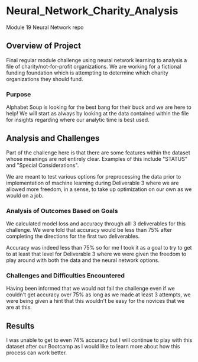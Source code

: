 # Neural_Network_Charity_Analysis
Module 19 Neural Network repo
## Overview of Project

Final regular module challenge using neural network learning to analysis a file of charity/not-for-profit organizations.  We are working for a fictional funding foundation which is attempting to determine which charity organizations they should fund.

### Purpose
Alphabet Soup is looking for the best bang for their buck and we are here to help!  We will start as always by looking at the data contained within the file for insights regarding where our analytic time is best used.

## Analysis and Challenges
Part of the challenge here is that there are some features within the dataset whose meanings are not entirely clear.  Examples of this include "STATUS" and "Special Considerations".

We are meant to test various options for preprocessing the data prior to implementation of machine learning during Deliverable 3 where we are allowed more freedom, in a sense, to take up optimization on our own as we would on a job.

### Analysis of Outcomes Based on Goals
We calculated model loss and accuracy through alll 3 deliverables for this challenge.  We were told that accuracy would be less than 75% after completing the directions for the first two deliverables.

Accuracy was indeed less than 75% so for me I took it as a goal to try to get to at least that level for Deliverable 3 where we were given the freedom to play around with both the data and the neural network options.

### Challenges and Difficulties Encountered
Having been informed that we would not fail the challenge even if we couldn't get accuracy over 75% as long as we made at least 3 attempts, we were being given a hint that this wouldn't be easy for the novices that we are at this.

## Results
I was unable to get to even 74% accuracy but I will continue to play with this dataset after our Bootcamp as I would like to learn more about how this process can work better.
